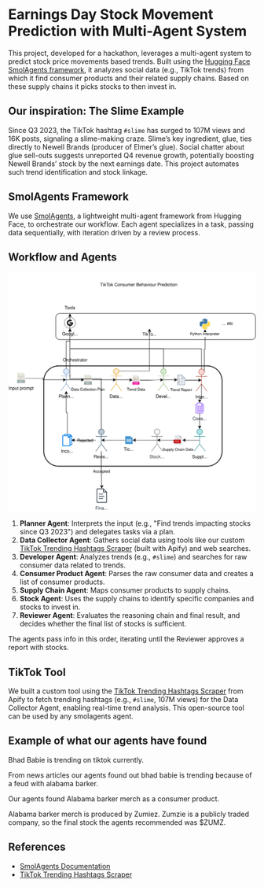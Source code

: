# Earnings Day Stock Movement Prediction with Multi-Agent System

This project, developed for a hackathon, leverages a multi-agent system to predict stock price movements based trends. Built using the [Hugging Face SmolAgents framework](https://huggingface.co/docs/smolagents/en/index), it analyzes social data (e.g., TikTok trends) from which it find consumer products and their related supply chains. Based on these supply chains it picks stocks to then invest in.

## Our inspiration: The Slime Example
Since Q3 2023, the TikTok hashtag `#slime` has surged to 107M views and 16K posts, signaling a slime-making craze. Slime’s key ingredient, glue, ties directly to Newell Brands (producer of Elmer’s glue). Social chatter about glue sell-outs suggests unreported Q4 revenue growth, potentially boosting Newell Brands’ stock by the next earnings date. This project automates such trend identification and stock linkage.

## SmolAgents Framework
We use [SmolAgents](https://huggingface.co/docs/smolagents/en/index), a lightweight multi-agent framework from Hugging Face, to orchestrate our workflow. Each agent specializes in a task, passing data sequentially, with iteration driven by a review process.

## Workflow and Agents

![Diagram](rapidreasoning.svg "Multi-Agent Workflow")

1. **Planner Agent**: Interprets the input (e.g., "Find trends impacting stocks since Q3 2023") and delegates tasks via a plan.
2. **Data Collector Agent**: Gathers social data using tools like our custom [TikTok Trending Hashtags Scraper](https://apify.com/lexis-solutions/tiktok-trending-hashtags-scraper) (built with Apify) and web searches.
3. **Developer Agent**: Analyzes trends (e.g., `#slime`) and searches for raw consumer data related to trends.
4. **Consumer Product Agent**: Parses the raw consumer data and creates a list of consumer products.
5. **Supply Chain Agent**: Maps consumer products to supply chains.
6. **Stock Agent**: Uses the supply chains to identify specific companies and stocks to invest in.
7. **Reviewer Agent**: Evaluates the reasoning chain and final result, and decides whether the final list of stocks is sufficient.

The agents pass info in this order, iterating until the Reviewer approves a report with stocks.

## TikTok Tool
We built a custom tool using the [TikTok Trending Hashtags Scraper](https://apify.com/lexis-solutions/tiktok-trending-hashtags-scraper) from Apify to fetch trending hashtags (e.g., `#slime`, 107M views) for the Data Collector Agent, enabling real-time trend analysis. This open-source tool can be used by any smolagents agent.

## Example of what our agents have found
Bhad Babie is trending on tiktok currently.

From news articles our agents found out bhad babie is trending because of a feud with alabama barker.

Our agents found Alabama barker merch as a consumer product.

Alabama barker merch is produced by Zumiez. Zumzie is a publicly traded company, so the final stock the agents recommended was $ZUMZ.

## References
- [SmolAgents Documentation](https://huggingface.co/docs/smolagents/en/index)
- [TikTok Trending Hashtags Scraper](https://apify.com/lexis-solutions/tiktok-trending-hashtags-scraper)
